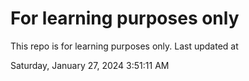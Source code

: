 # For learning purposes only
This repo is for learning purposes only.
Last updated at

Saturday, January 27, 2024 3:51:11 AM

